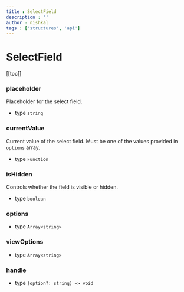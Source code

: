 ```yaml
---
title : SelectField
description : ''
author : nishkal
tags : ['structures', 'api']
---
```


# SelectField

[[toc]]

### placeholder
Placeholder for the select field.
* type `string`

### currentValue
Current value of the select field. Must be one of the values provided in `options` array.
* type `Function`

### isHidden
Controls whether the field is visible or hidden.
* type `boolean`

### options
* type `Array<string>`

### viewOptions
* type `Array<string>`

### handle
* type `(option?: string) => void`